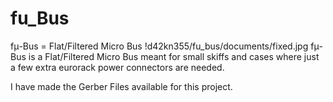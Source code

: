 # fu_Bus
fμ-Bus = Flat/Filtered Micro Bus
!d42kn355/fu_bus/documents/fixed.jpg
fμ-Bus is a Flat/Filtered Micro Bus meant for small skiffs and cases where just a few extra eurorack power connectors are needed. 

I have made the Gerber Files available for this project. 
